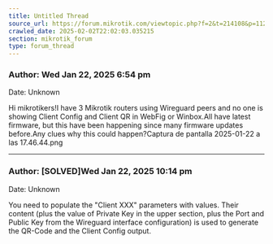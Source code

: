 ```yaml
---
title: Untitled Thread
source_url: https://forum.mikrotik.com/viewtopic.php?f=2&t=214108&p=1120993&amp;sid=3b77a3334c914448dbbc02bfdff4c3aa#p1120993
crawled_date: 2025-02-02T22:02:03.035215
section: mikrotik_forum
type: forum_thread
---
```


### Author: Wed Jan 22, 2025 6:54 pm
Date: Unknown

Hi mikrotikers!I have 3 Mikrotik routers using Wireguard peers and no one is showing Client Config and Client QR in WebFig or Winbox.All have latest firmware, but this have been happening since many firmware updates before.Any clues why this could happen?Captura de pantalla 2025-01-22 a las 17.46.44.png


---
### Author: [SOLVED]Wed Jan 22, 2025 10:14 pm
Date: Unknown

You need to populate the "Client XXX" parameters with values. Their content (plus the value of Private Key in the upper section, plus the Port and Public Key from the Wireguard interface configuration) is used to generate the QR-Code and the Client Config output.

